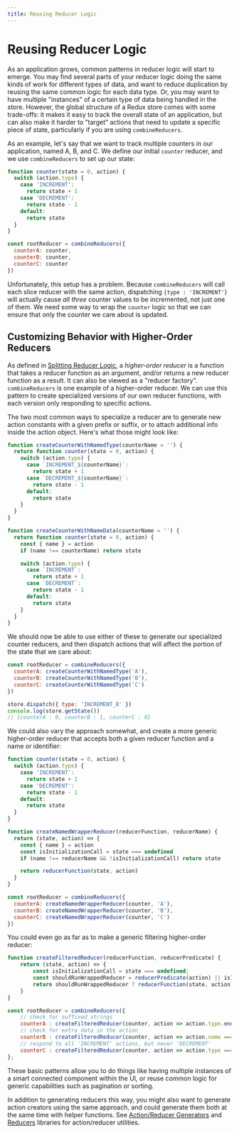 ```yaml
---
title: Reusing Reducer Logic
---
```


# Reusing Reducer Logic

As an application grows, common patterns in reducer logic will start to emerge. You may find several parts of your reducer logic doing the same kinds of work for different types of data, and want to reduce duplication by reusing the same common logic for each data type. Or, you may want to have multiple "instances" of a certain type of data being handled in the store. However, the global structure of a Redux store comes with some trade-offs: it makes it easy to track the overall state of an application, but can also make it harder to "target" actions that need to update a specific piece of state, particularly if you are using `combineReducers`.

As an example, let's say that we want to track multiple counters in our application, named A, B, and C. We define our initial `counter` reducer, and we use `combineReducers` to set up our state:

```js
function counter(state = 0, action) {
  switch (action.type) {
    case 'INCREMENT':
      return state + 1
    case 'DECREMENT':
      return state - 1
    default:
      return state
  }
}

const rootReducer = combineReducers({
  counterA: counter,
  counterB: counter,
  counterC: counter
})
```

Unfortunately, this setup has a problem. Because `combineReducers` will call each slice reducer with the same action, dispatching `{type : 'INCREMENT'}` will actually cause _all three_ counter values to be incremented, not just one of them. We need some way to wrap the `counter` logic so that we can ensure that only the counter we care about is updated.

## Customizing Behavior with Higher-Order Reducers

As defined in [Splitting Reducer Logic](SplittingReducerLogic.md), a _higher-order reducer_ is a function that takes a reducer function as an argument, and/or returns a new reducer function as a result. It can also be viewed as a "reducer factory". `combineReducers` is one example of a higher-order reducer. We can use this pattern to create specialized versions of our own reducer functions, with each version only responding to specific actions.

The two most common ways to specialize a reducer are to generate new action constants with a given prefix or suffix, or to attach additional info inside the action object. Here's what those might look like:

```js
function createCounterWithNamedType(counterName = '') {
  return function counter(state = 0, action) {
    switch (action.type) {
      case `INCREMENT_${counterName}`:
        return state + 1
      case `DECREMENT_${counterName}`:
        return state - 1
      default:
        return state
    }
  }
}

function createCounterWithNameData(counterName = '') {
  return function counter(state = 0, action) {
    const { name } = action
    if (name !== counterName) return state

    switch (action.type) {
      case `INCREMENT`:
        return state + 1
      case `DECREMENT`:
        return state - 1
      default:
        return state
    }
  }
}
```

We should now be able to use either of these to generate our specialized counter reducers, and then dispatch actions that will affect the portion of the state that we care about:

```js
const rootReducer = combineReducers({
  counterA: createCounterWithNamedType('A'),
  counterB: createCounterWithNamedType('B'),
  counterC: createCounterWithNamedType('C')
})

store.dispatch({ type: 'INCREMENT_B' })
console.log(store.getState())
// {counterA : 0, counterB : 1, counterC : 0}
```

We could also vary the approach somewhat, and create a more generic higher-order reducer that accepts both a given reducer function and a name or identifier:

```js
function counter(state = 0, action) {
  switch (action.type) {
    case 'INCREMENT':
      return state + 1
    case 'DECREMENT':
      return state - 1
    default:
      return state
  }
}

function createNamedWrapperReducer(reducerFunction, reducerName) {
  return (state, action) => {
    const { name } = action
    const isInitializationCall = state === undefined
    if (name !== reducerName && !isInitializationCall) return state

    return reducerFunction(state, action)
  }
}

const rootReducer = combineReducers({
  counterA: createNamedWrapperReducer(counter, 'A'),
  counterB: createNamedWrapperReducer(counter, 'B'),
  counterC: createNamedWrapperReducer(counter, 'C')
})
```

You could even go as far as to make a generic filtering higher-order reducer:

```js
function createFilteredReducer(reducerFunction, reducerPredicate) {
    return (state, action) => {
        const isInitializationCall = state === undefined;
        const shouldRunWrappedReducer = reducerPredicate(action) || isInitializationCall;
        return shouldRunWrappedReducer ? reducerFunction(state, action) : state;
    }
}

const rootReducer = combineReducers({
    // check for suffixed strings
    counterA : createFilteredReducer(counter, action => action.type.endsWith('_A')),
    // check for extra data in the action
    counterB : createFilteredReducer(counter, action => action.name === 'B'),
    // respond to all 'INCREMENT' actions, but never 'DECREMENT'
    counterC : createFilteredReducer(counter, action => action.type === 'INCREMENT')
};
```

These basic patterns allow you to do things like having multiple instances of a smart connected component within the UI, or reuse common logic for generic capabilities such as pagination or sorting.

In addition to generating reducers this way, you might also want to generate action creators using the same approach, and could generate them both at the same time with helper functions. See [Action/Reducer Generators](https://github.com/markerikson/redux-ecosystem-links/blob/master/action-reducer-generators.md) and [Reducers](https://github.com/markerikson/redux-ecosystem-links/blob/master/reducers.md) libraries for action/reducer utilities.
